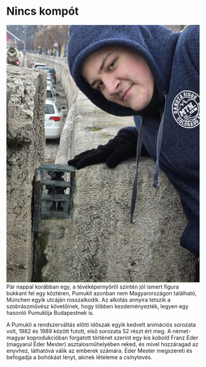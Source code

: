 # Nincs kompót
![](https://github.com/TormaAlex/Kolodko/blob/main/84918a60-7887-4ca5-9c4d-bb2fa9e7d038.jpg?raw=true)
Pár nappal korábban egy, a tévéképernyőről szintén jól ismert figura bukkant fel egy köztéren, Pumukli azonban nem Magyarországon található, München egyik utcáján rosszalkodik. Az alkotás annyira tetszik a szobrászművész követőinek, hogy többen kezdeményezték, legyen egy hasonló Pumuklija Budapestnek is.

A Pumukli a rendszerváltás előtti időszak egyik kedvelt animációs sorozata volt, 1982 és 1989 között futott, első sorozata 52 részt ért meg. A német-magyar koprodukcióban forgatott történet szerint egy kis kobold Franz Eder (magyarul Éder Mester) asztalosműhelyében reked, és mivel hozzáragad az enyvhez, láthatóvá válik az emberek számára. Éder Mester megszereti és befogadja a bohókást lényt, akinek lételeme a csínytevés.
